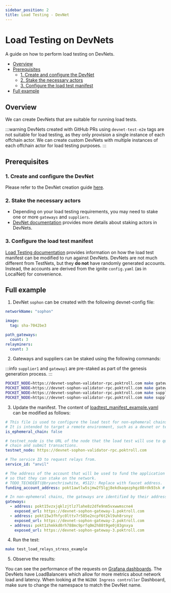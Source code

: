 ```yaml
---
sidebar_position: 2
title: Load Testing - DevNet
---
```


# Load Testing on DevNets <!-- omit in toc -->

A guide on how to perform load testing on DevNets.

- [Overview](#overview)
- [Prerequisites](#prerequisites)
  - [1. Create and configure the DevNet](#1-create-and-configure-the-devnet)
  - [2. Stake the necessary actors](#2-stake-the-necessary-actors)
  - [3. Configure the load test manifest](#3-configure-the-load-test-manifest)
- [Full example](#full-example)

## Overview

We can create DevNets that are suitable for running load tests.

:::warning
DevNets created with GitHub PRs using `devnet-test-e2e` tags are not suitable for load testing, as they only provision a
single instance of each offchain actor. We can create custom DevNets with multiple instances of each offchain actor for load testing purposes.
:::

## Prerequisites

### 1. Create and configure the DevNet

Please refer to the DevNet creation guide [here](../infrastructure/devnet.md#how-to-create).

### 2. Stake the necessary actors

- Depending on your load testing requirements, you may need to stake one or more `gateways` and `suppliers`.
- [DevNet documentation](../infrastructure/devnet.md#stake-actors) provides more details about staking actors in DevNets.

### 3. Configure the load test manifest

[Load Testing documentation](./load_testing.md#manifest-modification) provides information on how the load test manifest
can be modified to run against DevNets. DevNets are not much different from TestNets, but they **do not** have randomly
generated accounts. Instead, the accounts are derived from the ignite `config.yaml` (as in LocalNet) for convenience.

## Full example

1. DevNet `sophon` can be created with the following devnet-config file:

```yaml
networkName: "sophon"

image:
  tag: sha-7042be3

path_gateways:
  count: 3
relayminers:
  count: 3
```

2. Gateways and suppliers can be staked using the following commands:

:::info
`supplier1` and `gateway1` are pre-staked as part of the genesis generation process.
:::

```bash
POCKET_NODE=https://devnet-sophon-validator-rpc.poktroll.com make gateway2_stake
POCKET_NODE=https://devnet-sophon-validator-rpc.poktroll.com make gateway3_stake
POCKET_NODE=https://devnet-sophon-validator-rpc.poktroll.com make supplier2_stake
POCKET_NODE=https://devnet-sophon-validator-rpc.poktroll.com make supplier3_stake
```

3. Update the manifest. The content of
[loadtest_manifest_example.yaml](https://github.com/pokt-network/poktroll/blob/main/load-testing/loadtest_manifest_example.yaml)
can be modified as follows:

```yaml
# This file is used to configure the load test for non-ephemeral chains.
# It is intended to target a remote environment, such as a devnet or testnet.
is_ephemeral_chain: false

# testnet_node is the URL of the node that the load test will use to query the
# chain and submit transactions.
testnet_node: https://devnet-sophon-validator-rpc.poktroll.com

# The service ID to request relays from.
service_id: "anvil"

# The address of the account that will be used to fund the application accounts
# so that they can stake on the network.
# TODO_TECHDEBT(@bryanchriswhite, #512): Replace with faucet address.
funding_account_address: pokt1awtlw5sjmw2f5lgj8ekdkaqezphgz88rdk93sk # address for faucet account

# In non-ephemeral chains, the gateways are identified by their addresses.
gateways:
  - address: pokt15vzxjqklzjtlz7lahe8z2dfe9nm5vxwwmscne4
    exposed_url: https://devnet-sophon-gateway-1.poktroll.com
  - address: pokt15w3fhfyc0lttv7r585e2ncpf6t2kl9uh8rsnyz
    exposed_url: https://devnet-sophon-gateway-2.poktroll.com
  - address: pokt1zhmkkd0rh788mc9prfq0m2h88t9ge0j83gnxya 
    exposed_url: https://devnet-sophon-gateway-3.poktroll.com
```

4. Run the test:

```bash
make test_load_relays_stress_example
```

5. Observe the results:

You can see the performance of the requests on [Grafana dashboards](https://grafana.poktroll.com/d/nginx/nginx-ingress-controller).
The DevNets have LoadBalancers which allow for more metrics about network load and latency. When looking
at the `NGINX Ingress controller` Dashboard, make sure to change the namespace to match the DevNet name.